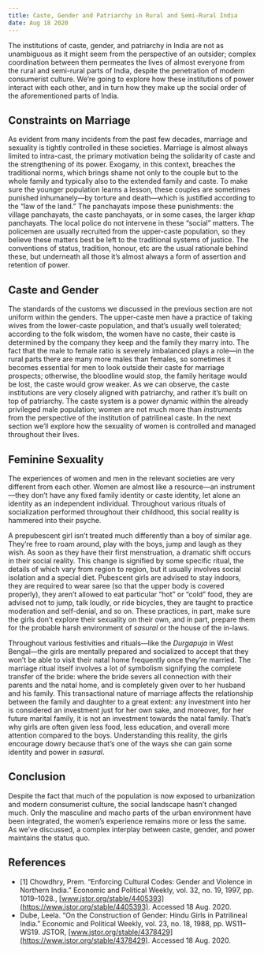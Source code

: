 ```yaml
---
title: Caste, Gender and Patriarchy in Rural and Semi-Rural India
date: Aug 18 2020
---
```


The institutions of caste, gender, and patriarchy in India are not as unambiguous as it might seem from the perspective of an outsider; complex coordination between them permeates the lives of almost everyone from the rural and semi-rural parts of India, despite the penetration of modern consumerist culture. We’re going to explore how these institutions of power interact with each other, and in turn how they make up the social order of the aforementioned parts of India.

## Constraints on Marriage

As evident from many incidents from the past few decades, marriage and sexuality is tightly controlled in these societies. Marriage is almost always limited to intra-cast, the primary motivation being the solidarity of caste and the strengthening of its power. Exogamy, in this context, breaches the traditional norms, which brings shame not only to the couple but to the whole family and typically also to the extended family and caste. To make sure the younger population learns a lesson, these couples are sometimes punished inhumanely—by torture and death—which is justified according to the “law of the land.” The panchayats impose these punishments: the village panchayats, the caste panchayats, or in some cases, the larger _khap_ panchayats. The local police do not intervene in these “social” matters. The policemen are usually recruited from the upper-caste population, so they believe these matters best be left to the traditional systems of justice. The conventions of status, tradition, honour, etc are the usual rationale behind these, but underneath all those it’s almost always a form of assertion and retention of power.

## Caste and Gender

The standards of the customs we discussed in the previous section are not uniform within the genders. The upper-caste men have a practice of taking wives from the lower-caste population, and that’s usually well tolerated; according to the folk wisdom, the women have no caste, their caste is determined by the company they keep and the family they marry into. The fact that the male to female ratio is severely imbalanced plays a role—in the rural parts there are many more males than females, so sometimes it becomes essential for men to look outside their caste for marriage prospects; otherwise, the bloodline would stop, the family heritage would be lost, the caste would grow weaker. As we can observe, the caste institutions are very closely aligned with patriarchy, and rather it’s built on top of patriarchy. The caste system is a power dynamic within the already privileged male population; women are not much more than _instruments_ from the perspective of the institution of patrilineal caste. In the next section we’ll explore how the sexuality of women is controlled and managed throughout their lives.

## Feminine Sexuality

The experiences of women and men in the relevant societies are very different from each other. Women are almost like a resource—an instrument—they don’t have any fixed family identity or caste identity, let alone an identity as an independent individual. Throughout various rituals of socialization performed throughout their childhood, this social reality is hammered into their psyche.

A prepubescent girl isn’t treated much differently than a boy of similar age. They’re free to roam around, play with the boys, jump and laugh as they wish. As soon as they have their first menstruation, a dramatic shift occurs in their social reality. This change is signified by some specific ritual, the details of which vary from region to region, but it usually involves social isolation and a special diet. Pubescent girls are advised to stay indoors, they are required to wear saree (so that the upper body is covered properly), they aren’t allowed to eat particular “hot” or “cold” food, they are advised not to jump, talk loudly, or ride bicycles, they are taught to practice moderation and self-denial, and so on. These practices, in part, make sure the girls don’t explore their sexuality on their own, and in part, prepare them for the probable harsh environment of _sasural_ or the house of the in-laws.

Throughout various festivities and rituals—like the _Durgapuja_ in West Bengal—the girls are mentally prepared and socialized to accept that they won’t be able to visit their natal home frequently once they’re married. The marriage ritual itself involves a lot of symbolism signifying the complete transfer of the bride: where the bride severs all connection with their parents and the natal home, and is completely given over to her husband and his family. This transactional nature of marriage affects the relationship between the family and daughter to a great extent: any investment into her is considered an investment just for her own sake, and moreover, for her future marital family, it is not an investment towards the natal family. That’s why girls are often given less food, less education, and overall more attention compared to the boys. Understanding this reality, the girls encourage dowry because that’s one of the ways she can gain some identity and power in _sasural_.

## Conclusion

Despite the fact that much of the population is now exposed to urbanization and modern consumerist culture, the social landscape hasn’t changed much. Only the masculine and macho parts of the urban environment have been integrated, the women’s experience remains more or less the same. As we’ve discussed, a complex interplay between caste, gender, and power maintains the status quo.

## References

- [1] Chowdhry, Prem. “Enforcing Cultural Codes: Gender and Violence in Northern India.” Economic and Political Weekly, vol. 32, no. 19, 1997, pp. 1019–1028., [www.jstor.org/stable/4405393](https://www.jstor.org/stable/4405393). Accessed 18 Aug. 2020.
- Dube, Leela. “On the Construction of Gender: Hindu Girls in Patrilineal India.” Economic and Political Weekly, vol. 23, no. 18, 1988, pp. WS11–WS19. JSTOR, [www.jstor.org/stable/4378429](https://www.jstor.org/stable/4378429). Accessed 18 Aug. 2020.
